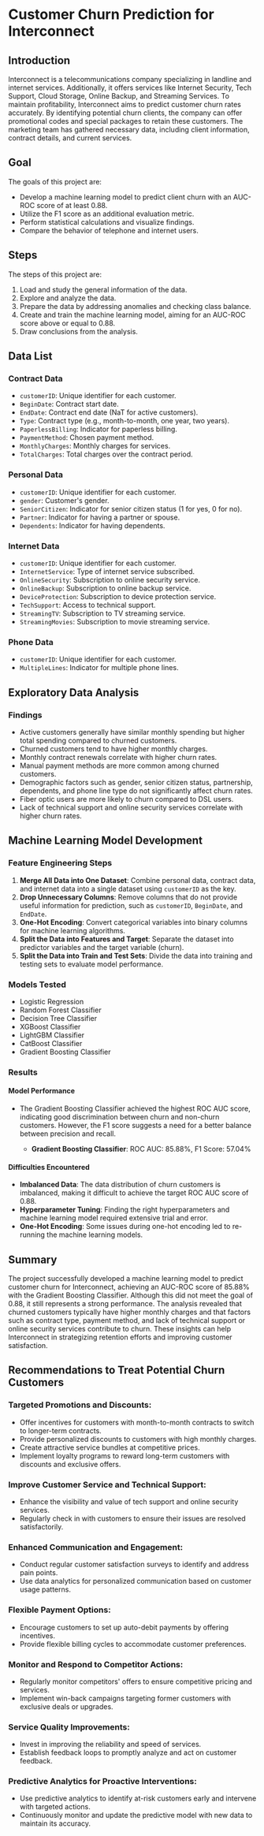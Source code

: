 # Customer Churn Prediction for Interconnect

## Introduction

Interconnect is a telecommunications company specializing in landline and internet services. Additionally, it offers services like Internet Security, Tech Support, Cloud Storage, Online Backup, and Streaming Services. To maintain profitability, Interconnect aims to predict customer churn rates accurately. By identifying potential churn clients, the company can offer promotional codes and special packages to retain these customers. The marketing team has gathered necessary data, including client information, contract details, and current services.

## Goal

The goals of this project are:
- Develop a machine learning model to predict client churn with an AUC-ROC score of at least 0.88.
- Utilize the F1 score as an additional evaluation metric.
- Perform statistical calculations and visualize findings.
- Compare the behavior of telephone and internet users.

## Steps

The steps of this project are:
1. Load and study the general information of the data.
2. Explore and analyze the data.
3. Prepare the data by addressing anomalies and checking class balance.
4. Create and train the machine learning model, aiming for an AUC-ROC score above or equal to 0.88.
5. Draw conclusions from the analysis.

## Data List

### Contract Data
- `customerID`: Unique identifier for each customer.
- `BeginDate`: Contract start date.
- `EndDate`: Contract end date (NaT for active customers).
- `Type`: Contract type (e.g., month-to-month, one year, two years).
- `PaperlessBilling`: Indicator for paperless billing.
- `PaymentMethod`: Chosen payment method.
- `MonthlyCharges`: Monthly charges for services.
- `TotalCharges`: Total charges over the contract period.

### Personal Data
- `customerID`: Unique identifier for each customer.
- `gender`: Customer's gender.
- `SeniorCitizen`: Indicator for senior citizen status (1 for yes, 0 for no).
- `Partner`: Indicator for having a partner or spouse.
- `Dependents`: Indicator for having dependents.

### Internet Data
- `customerID`: Unique identifier for each customer.
- `InternetService`: Type of internet service subscribed.
- `OnlineSecurity`: Subscription to online security service.
- `OnlineBackup`: Subscription to online backup service.
- `DeviceProtection`: Subscription to device protection service.
- `TechSupport`: Access to technical support.
- `StreamingTV`: Subscription to TV streaming service.
- `StreamingMovies`: Subscription to movie streaming service.

### Phone Data
- `customerID`: Unique identifier for each customer.
- `MultipleLines`: Indicator for multiple phone lines.

## Exploratory Data Analysis

### Findings
- Active customers generally have similar monthly spending but higher total spending compared to churned customers.
- Churned customers tend to have higher monthly charges.
- Monthly contract renewals correlate with higher churn rates.
- Manual payment methods are more common among churned customers.
- Demographic factors such as gender, senior citizen status, partnership, dependents, and phone line type do not significantly affect churn rates.
- Fiber optic users are more likely to churn compared to DSL users.
- Lack of technical support and online security services correlate with higher churn rates.

## Machine Learning Model Development

### Feature Engineering Steps
1. **Merge All Data into One Dataset**: Combine personal data, contract data, and internet data into a single dataset using `customerID` as the key.
2. **Drop Unnecessary Columns**: Remove columns that do not provide useful information for prediction, such as `customerID`, `BeginDate`, and `EndDate`.
3. **One-Hot Encoding**: Convert categorical variables into binary columns for machine learning algorithms.
4. **Split the Data into Features and Target**: Separate the dataset into predictor variables and the target variable (churn).
5. **Split the Data into Train and Test Sets**: Divide the data into training and testing sets to evaluate model performance.

### Models Tested
- Logistic Regression
- Random Forest Classifier
- Decision Tree Classifier
- XGBoost Classifier
- LightGBM Classifier
- CatBoost Classifier
- Gradient Boosting Classifier

### Results
#### Model Performance
- The Gradient Boosting Classifier achieved the highest ROC AUC score, indicating good discrimination between churn and non-churn customers. However, the F1 score suggests a need for a better balance between precision and recall.

  - **Gradient Boosting Classifier**: ROC AUC: 85.88%, F1 Score: 57.04%

#### Difficulties Encountered
- **Imbalanced Data**: The data distribution of churn customers is imbalanced, making it difficult to achieve the target ROC AUC score of 0.88.
- **Hyperparameter Tuning**: Finding the right hyperparameters and machine learning model required extensive trial and error.
- **One-Hot Encoding**: Some issues during one-hot encoding led to re-running the machine learning models.

## Summary
The project successfully developed a machine learning model to predict customer churn for Interconnect, achieving an AUC-ROC score of 85.88% with the Gradient Boosting Classifier. Although this did not meet the goal of 0.88, it still represents a strong performance. The analysis revealed that churned customers typically have higher monthly charges and that factors such as contract type, payment method, and lack of technical support or online security services contribute to churn. These insights can help Interconnect in strategizing retention efforts and improving customer satisfaction.

## Recommendations to Treat Potential Churn Customers

### Targeted Promotions and Discounts:
- Offer incentives for customers with month-to-month contracts to switch to longer-term contracts.
- Provide personalized discounts to customers with high monthly charges.
- Create attractive service bundles at competitive prices.
- Implement loyalty programs to reward long-term customers with discounts and exclusive offers.

### Improve Customer Service and Technical Support:
- Enhance the visibility and value of tech support and online security services.
- Regularly check in with customers to ensure their issues are resolved satisfactorily.

### Enhanced Communication and Engagement:
- Conduct regular customer satisfaction surveys to identify and address pain points.
- Use data analytics for personalized communication based on customer usage patterns.

### Flexible Payment Options:
- Encourage customers to set up auto-debit payments by offering incentives.
- Provide flexible billing cycles to accommodate customer preferences.

### Monitor and Respond to Competitor Actions:
- Regularly monitor competitors' offers to ensure competitive pricing and services.
- Implement win-back campaigns targeting former customers with exclusive deals or upgrades.

### Service Quality Improvements:
- Invest in improving the reliability and speed of services.
- Establish feedback loops to promptly analyze and act on customer feedback.

### Predictive Analytics for Proactive Interventions:
- Use predictive analytics to identify at-risk customers early and intervene with targeted actions.
- Continuously monitor and update the predictive model with new data to maintain its accuracy.
